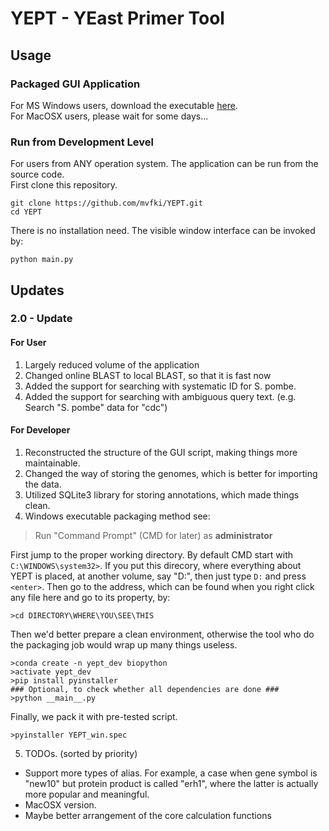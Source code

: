 # YEPT - YEast Primer Tool

## Usage
### Packaged GUI Application
For MS Windows users, download the executable [here](https://github.com/mvfki/YEPT/releases/download/YEPT_2.0/YEPT_2.0_win.exe).  
For MacOSX users, please wait for some days...  
### Run from Development Level
For users from ANY operation system. The application can be run from the source code.  
First clone this repository.
```
git clone https://github.com/mvfki/YEPT.git
cd YEPT
```
There is no installation need. The visible window interface can be invoked by:
```
python main.py
```

## Updates
### 2.0 - Update  

#### For User  
1. Largely reduced volume of the application
2. Changed online BLAST to local BLAST, so that it is fast now
3. Added the support for searching with systematic ID for S. pombe.  
4. Added the support for searching with ambiguous query text. (e.g. Search "S. pombe" data for "cdc")  

#### For Developer  
1. Reconstructed the structure of the GUI script, making things more maintainable.  
2. Changed the way of storing the genomes, which is better for importing the data.  
3. Utilized SQLite3 library for storing annotations, which made things clean.  
4. Windows executable packaging method see:  

> Run "Command Prompt" (CMD for later) as **administrator**

First jump to the proper working directory. By default CMD start with `C:\WINDOWS\system32>`. If you put this direcory, where everything about YEPT is placed, at another volume, say "D:", then just type `D:` and press `<enter>`. Then go to the address, which can be found when you right click any file here and go to its property, by:  
```
>cd DIRECTORY\WHERE\YOU\SEE\THIS
```
Then we'd better prepare a clean environment, otherwise the tool who do the packaging job would wrap up many things useless. 
```
>conda create -n yept_dev biopython
>activate yept_dev
>pip install pyinstaller
### Optional, to check whether all dependencies are done ###
>python __main__.py
```
Finally, we pack it with pre-tested script. 
```
>pyinstaller YEPT_win.spec
```

5. TODOs. (sorted by priority)
- Support more types of alias. For example, a case when gene symbol is "new10" but protein product is called "erh1", where the latter is actually more popular and meaningful.  
- MacOSX version.  
- Maybe better arrangement of the core calculation functions
